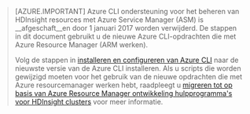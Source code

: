 > [AZURE.IMPORTANT] Azure CLI ondersteuning voor het beheren van HDInsight resources met Azure Service Manager (ASM) is __afgeschaft__en door 1 januari 2017 worden verwijderd. De stappen in dit document gebruikt u de nieuwe Azure CLI-opdrachten die met Azure Resource Manager (ARM werken).
>
> Volg de stappen in [installeren en configureren van Azure CLI](../articles/xplat-cli-install.md) naar de nieuwste versie van de Azure CLI installeren. Als u scripts die worden gewijzigd moeten voor het gebruik van de nieuwe opdrachten die met Azure resourcemanager werken hebt, raadpleegt u [migreren tot op basis van Azure Resource Manager ontwikkeling hulpprogramma's voor HDInsight clusters](../articles/hdinsight/hdinsight-hadoop-development-using-azure-resource-manager.md) voor meer informatie.


